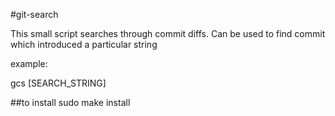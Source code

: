 #git-search

This small script searches through commit diffs. Can be used to find commit which introduced a particular string

example:

gcs [SEARCH_STRING]


##to install
sudo make install

